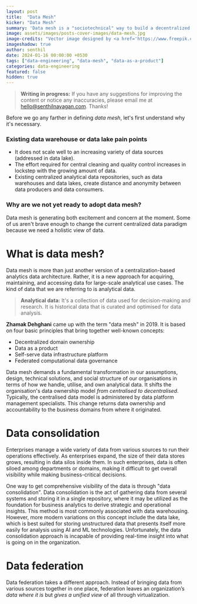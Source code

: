 ```yaml
---
layout: post
title:  "Data Mesh"
kicker: "Data Mesh"
summary: 'Data mesh is a "sociotechnical" way to build a decentralized data architecture that enables domain teams to do cross-domain data analysis on their own.'
image: assets/images/posts-cover-images/data-mesh.jpg
image-credits: "Vector image designed by <a href='https://www.freepik.com/' target='_blank'>freepik</a>."
imageshadow: true
author: senthil
date: 2024-01-16 00:00:00 +0530
tags: ["data-engineering", "data-mesh", "data-as-a-product"]
categories: data-engineering
featured: false
hidden: true
---
```


> **Writing in progress:** If you have any suggestions for improving the content or notice any inaccuracies, please email me at [hello@senthilnayagan.com](mailto:hello@senthilnayagan.com). Thanks!

Before we go any farther in defining *data mesh*, let's first understand why it's necessary.

### Existing data warehouse or data lake pain points

- It does not scale well to an increasing variety of data sources (addressed in data lake).
- The effort required for central cleaning and quality control increases in lockstep with the growing amount of data.
- Existing centralized analytical data repositories, such as data warehouses and data lakes, create distance and anonymity between data producers and data consumers.

### Why are we not yet ready to adopt data mesh? 

Data mesh is generating both excitement and concern at the moment. Some of us aren't brave enough to change the current centralized data paradigm because we need a holistic view of data.

# What is data mesh?

Data mesh is more than just another version of a centralization-based analytics data architecture. Rather, it is a new approach for acquiring, maintaining, and accessing data for large-scale analytical use cases. The kind of data that we are referring to is analytical data.

> **Analytical data:** It's a collection of data used for decision-making and research. It is historical data that is curated and optimised for data analysis.

**Zhamak Dehghani** came up with the term "data mesh" in 2019. It is based on four basic principles that bring together well-known concepts:

- Decentralized domain ownership
- Data as a product
- Self-serve data infrastructure platform
- Federated computational data governance

Data mesh demands a fundamental transformation in our assumptions, design, technical solutions, and social structure of our organisations in terms of how we handle, utilise, and own analytical data. It shifts the organisation's data ownership model *from centralised to decentralised*. Typically, the centralised data model is administered by data platform management specialists. This change returns data ownership and accountability to the business domains from where it originated.

# Data consolidation

Enterprises manage a wide variety of data from various sources to run their operations effectively. As enterprises expand, the size of their data stores grows, resulting in data silos inside them. In such enterprises, data is often siloed among departments or domains, making it difficult to get overall visibility while making business-critical decisions.

One way to get comprehensive visibility of the data is through "data consolidation". Data consolidation is the act of gathering data from several systems and storing it in a single repository, where it may be utilized as the foundation for business analytics to derive strategic and operational insights. This method is most commonly associated with data warehousing. However, more modern variations on this concept include the data lake, which is best suited for storing unstructured data that presents itself more easily for analysis using AI and ML technologies. Unfortunately, the data consolidation approach is incapable of providing real-time insight into what is going on in the organization.

# Data federation

Data federation takes a different approach. Instead of bringing data from various sources together in one place, federation leaves an organization’s *data where it is* but *gives a unified view* of all through virtualization.
